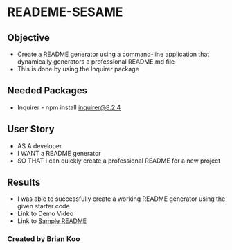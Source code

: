 # READEME-SESAME

## Objective

- Create a README generator using a command-line application that dynamically generators a professional README.md file
- This is done by using the Inquirer package

## Needed Packages

- Inquirer - npm install inquirer@8.2.4

## User Story

- AS A developer
- I WANT a README generator
- SO THAT I can quickly create a professional README for a new project

## Results

- I was able to successfully create a working README generator using the given starter code
- Link to Demo Video
- Link to [Sample README](example/readme.md)

### Created by Brian Koo
